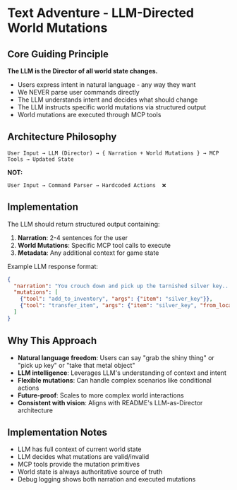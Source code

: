 # Text Adventure - LLM-Directed World Mutations

## Core Guiding Principle

**The LLM is the Director of all world state changes.**

- Users express intent in natural language - any way they want
- We NEVER parse user commands directly 
- The LLM understands intent and decides what should change
- The LLM instructs specific world mutations via structured output
- World mutations are executed through MCP tools

## Architecture Philosophy

```
User Input → LLM (Director) → { Narration + World Mutations } → MCP Tools → Updated State
```

**NOT:**
```
User Input → Command Parser → Hardcoded Actions  ❌
```

## Implementation

The LLM should return structured output containing:
1. **Narration**: 2-4 sentences for the user
2. **World Mutations**: Specific MCP tool calls to execute
3. **Metadata**: Any additional context for game state

Example LLM response format:
```json
{
  "narration": "You crouch down and pick up the tarnished silver key...",
  "mutations": [
    {"tool": "add_to_inventory", "args": {"item": "silver_key"}},
    {"tool": "transfer_item", "args": {"item": "silver_key", "from_location": "foyer", "to_location": "player"}}
  ]
}
```

## Why This Approach

- **Natural language freedom**: Users can say "grab the shiny thing" or "pick up key" or "take that metal object"
- **LLM intelligence**: Leverages LLM's understanding of context and intent
- **Flexible mutations**: Can handle complex scenarios like conditional actions
- **Future-proof**: Scales to more complex world interactions
- **Consistent with vision**: Aligns with README's LLM-as-Director architecture

## Implementation Notes

- LLM has full context of current world state
- LLM decides what mutations are valid/invalid
- MCP tools provide the mutation primitives
- World state is always authoritative source of truth
- Debug logging shows both narration and executed mutations